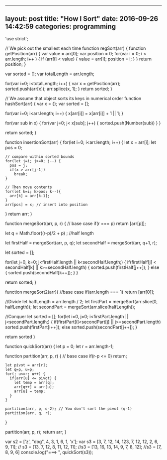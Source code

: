   ---
layout: post
title:  "How I Sort"
date:   2016-09-26 14:42:59
categories: programming
---

'use strict';

// We pick out the smallest each time
function regSort(arr) { 
 function getPosition(arr) {
   var value = arr[0];
   var position = 0;
   for(var i = 0; i < arr.length; i++ ) {
     if (arr[i] < value) {
       value = arr[i];
       position = i;
     }
   }
   return position;
 }
  
 var sorted = [];
 var totalLength = arr.length;
  
 for(var i=0; i<totalLength; i++) {
   var x = getPosition(arr);
   sorted.push(arr[x]);
   arr.splice(x, 1);
  }
  return sorted;
}

// We assume that object sorts its keys in numerical order
function hashSort(arr) {
  var x = {};
  var sorted = [];
  
  for(var i=0; i<arr.length; i++) {
    x[arr[i]] = x[arr[i]]  + 1 || 1;
  }
  
  for(var sub in x) {
    for(var j=0; j< x[sub]; j++) {
      sorted.push(Number(sub))
    }
  }
  
  return sorted;
}


function insertionSort(arr) {
  for(let i=0; i<arr.length; i++) {
    let x = arr[i];
    let pos = 0;
    
    // compare within sorted bounds
    for(let j=i; j>=0; j--) {
      pos = j;
      if(x > arr[j-1])
        break;
    }
    
    // Then move contents
    for(let k=i; k>pos; k--){
      arr[k] = arr[k-1];
    }
    arr[pos] = x; // insert into position
  }
  return arr;
}



function mergeSort(arr, p, r) {
  // base case
  if(r === p) 
    return [arr[p]];
  
  let q = Math.floor((r-p)/2 + p) ; //half length
  
  let firstHalf = mergeSort(arr, p, q);
  let secondHalf = mergeSort(arr, q+1, r);
  
  let sorted = [];

  for(let j=0, k=0; j<firstHalf.length || k<secondHalf.length;) {
    if(firstHalf[j] < secondHalf[k] || k>=secondHalf.length) {
      sorted.push(firstHalf[j++]);
    } else {
      sorted.push(secondHalf[k++]);
    }
  }
  
  return sorted;
}


function mergeSort2(arr){
  //base case
  if(arr.length === 1) 
    return [arr[0]];
  
  //Divide 
  let halfLength = arr.length / 2;
  let firstPart = mergeSort(arr.slice(0, halfLength));
  let secondPart = mergeSort(arr.slice(halfLength));
  
  //Conquer
  let sorted = [];
  for(let i=0, j=0; i<firstPart.length || j<secondPart.length;) {
    if(firstPart[i]<secondPart[j] || j>=secondPart.length)
      sorted.push(firstPart[i++]);
    else 
      sorted.push(secondPart[j++]);
  }
  
  return sorted
}


function quickSort(arr) {
  let p = 0;
  let r = arr.length-1;
  
  function partition(arr, p, r) {
    // base case
    if(r-p <= 0)
      return;
    
    let pivot = arr[r];  
    let q=p, u=p;
    for(; u<=r; u++) {
      if(arr[u] <= pivot) {
        let temp = arr[q];
        arr[q++] = arr[u];
        arr[u] = temp;
      }
    }
    
    partition(arr, p, q-2); // You don't sort the pivot (q-1)
    partition(arr, q, r);
  }
  
  partition(arr, p, r);
  return arr;
}

var s2 = ['z', "dog", 4, 3, 1, 6, 1, 'x'];
var s3 = [3, 7, 12, 14, 123, 7, 12, 12, 2, 6, 9, 11];
//  s3 = [13, 7,  12, 8, 11, 12, 11];
//s3 = [13, 16, 13, 14, 9, 7, 8, 12];
//s3 = [7, 8, 9, 6]
console.log("===> ", quickSort(s3));


